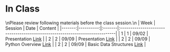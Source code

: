 In Class
============================

\nPlease review following materials before the class session.\n
|   Week |   Session | Date   | Content                                                                     |
|-------:|----------:|:-------|:----------------------------------------------------------------------------|
|      1 |         1 | 09/02  | Presentation [Link](https://rpi.box.com/s/ldy9h2bfaz00gek5a9cotyz21sboab95) |
|      2 |         2 | 09/09  | Presentation [Link](https://rpi.box.com/s/ldy9h2bfaz00gek5a9cotyz21sboab95) |
|      2 |         2 | 09/09  | Python Overview [Link](../notebooks/python-overview)                        |
|      2 |         2 | 09/09  | Basic Data Structures [Link](../notebooks/datastructures)                   |